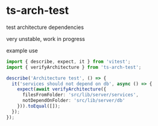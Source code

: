 # ts-arch-test
test architecture dependencies

very unstable, work in progress


example use
```typescript
import { describe, expect, it } from 'vitest';
import { verifyArchitecture } from 'ts-arch-test';

describe('Architecture test', () => {
  it('services should not depend on db', async () => {
    expect(await verifyArchitecture({
      filesFromFolder: 'src/lib/server/services',
      notDependOnFolder: 'src/lib/server/db'
    })).toEqual([]);
  });
});
```